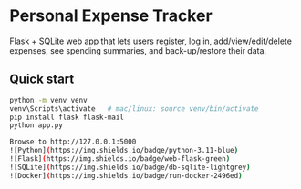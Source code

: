 # Personal Expense Tracker

Flask + SQLite web app that lets users register, log in, add/view/edit/delete expenses, see spending summaries, and back-up/restore their data.

## Quick start
```bash
python -m venv venv
venv\Scripts\activate   # mac/linux: source venv/bin/activate
pip install flask flask-mail
python app.py

Browse to http://127.0.0.1:5000
![Python](https://img.shields.io/badge/python-3.11-blue)
![Flask](https://img.shields.io/badge/web-flask-green)
![SQLite](https://img.shields.io/badge/db-sqlite-lightgrey)
![Docker](https://img.shields.io/badge/run-docker-2496ed)
